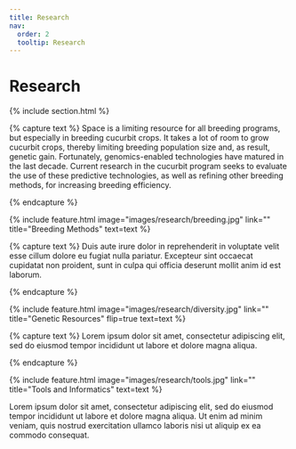 ```yaml
---
title: Research
nav:
  order: 2
  tooltip: Research
---
```


# <i class="fas fa-dna"></i>Research

{% include section.html %}

{% capture text %}
Space is a limiting resource for all breeding programs, but especially in breeding cucurbit crops. 
It takes a lot of room to grow cucurbit crops, thereby limiting breeding population size and, as result, genetic gain.
Fortunately, genomics-enabled technologies have matured in the last decade.
Current research in the cucurbit program seeks to evaluate the use of these predictive technologies, as well as refining other breeding methods, for increasing breeding efficiency. 

{% endcapture %}

{%
  include feature.html
  image="images/research/breeding.jpg"
  link=""
  title="Breeding Methods"
  text=text
%}

{% capture text %}
Duis aute irure dolor in reprehenderit in voluptate velit esse cillum dolore eu fugiat nulla pariatur.
Excepteur sint occaecat cupidatat non proident, sunt in culpa qui officia deserunt mollit anim id est laborum.

{% endcapture %}

{%
  include feature.html
  image="images/research/diversity.jpg"
  link=""
  title="Genetic Resources"
  flip=true
  text=text
%}

{% capture text %}
Lorem ipsum dolor sit amet, consectetur adipiscing elit, sed do eiusmod tempor incididunt ut labore et dolore magna aliqua.

{% endcapture %}

{%
  include feature.html
  image="images/research/tools.jpg"
  link=""
  title="Tools and Informatics"
  text=text
%}

Lorem ipsum dolor sit amet, consectetur adipiscing elit, sed do eiusmod tempor incididunt ut labore et dolore magna aliqua.
Ut enim ad minim veniam, quis nostrud exercitation ullamco laboris nisi ut aliquip ex ea commodo consequat.




